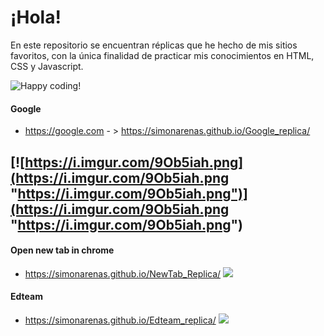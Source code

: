 # ¡Hola!

En este repositorio se encuentran réplicas que he hecho de mis sitios favoritos, con la única finalidad de practicar mis conocimientos en HTML, CSS y Javascript.

![Happy coding!](https://media3.giphy.com/media/eCqFYAVjjDksg/giphy.gif?cid=790b7611eeeb31996439128c0f30b83250f2dc310ae5f5cb&rid=giphy.gif)

#### Google
-  https://google.com - > https://simonarenas.github.io/Google_replica/

[![https://i.imgur.com/9Ob5iah.png](https://i.imgur.com/9Ob5iah.png "https://i.imgur.com/9Ob5iah.png")](https://i.imgur.com/9Ob5iah.png "https://i.imgur.com/9Ob5iah.png")
------------
#### Open new tab in chrome
- https://simonarenas.github.io/NewTab_Replica/
![](https://i.imgur.com/lGLDOtg.png)

#### Edteam
- https://simonarenas.github.io/Edteam_replica/
![](https://i.imgur.com/OaRNmIy.png)
